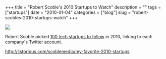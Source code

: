 +++
title = "Robert Scoble's 2010 Startups to Watch"
description = ""
tags = ["startups"]
date = "2010-01-04"
categories = ["blog"]
slug = "robert-scobles-2010-startups-watch"
+++



  <div class="notebook-screenshot"><a href="http://listorious.com/scoblemedia/my-favorite-2010-startups"><img src="//media.konigi.com/bluga/wt4b421a9b4449b_large.jpg"/></a></div><p>Robert Scoble picked <a href="http://listorious.com/scoblemedia/my-favorite-2010-startups">100 tech startups to follow</a> in 2010, linking to each company's Twitter account.</p>

    
  <a href="http://listorious.com/scoblemedia/my-favorite-2010-startups">http://listorious.com/scoblemedia/my-favorite-2010-startups</a>
